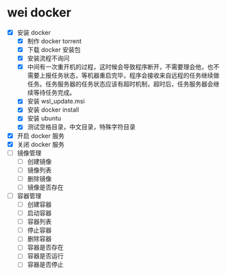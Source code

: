 # wei docker

- [x] 安装 docker
    - [x] 制作 docker torrent  
    - [x] 下载 docker 安装包
    - [x] 安装流程不询问
    - [x] 中间有一次重开机的过程，这时候会导致程序断开，不需要理会他，也不需要上报任务状态，等机器重启完毕，程序会接收来自远程的任务继续做任务。任务服务器的任务状态应该有超时机制，超时后，任务服务器会继续等待任务完成。
    - [x] 安装 wsl_update.msi
    - [x] 安装 docker install
    - [x] 安装 ubuntu
    - [x] 测试空格目录，中文目录，特殊字符目录
    
- [x] 开启 docker 服务
- [x] 关闭 docker 服务
- [ ] 镜像管理
    - [ ] 创建镜像
    - [ ] 镜像列表
    - [ ] 删除镜像
    - [ ] 镜像是否存在

- [ ] 容器管理
    - [ ] 创建容器
    - [ ] 启动容器
    - [ ] 容器列表
    - [ ] 停止容器
    - [ ] 删除容器
    - [ ] 容器是否存在
    - [ ] 容器是否运行
    - [ ] 容器是否停止
